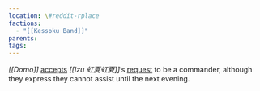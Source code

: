 ```yaml
---
location: \#reddit-rplace
factions:
  - "[[Kessoku Band]]"
parents: 
tags: 
---
```

*[[Domo]]* [accepts](https://discord.com/channels/1093664259273130084/1131230952119615600/1131431140121653330) *[[Izu 虹夏虹夏]]*’s [request](https://discord.com/channels/1093664259273130084/1131230952119615600/1131430485134950440) to be a commander, although they express they cannot assist until the next evening.
